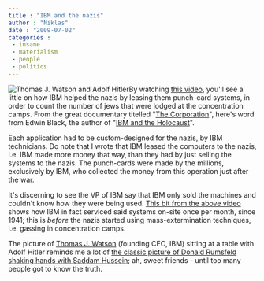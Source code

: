 ```yaml
---
title : "IBM and the nazis"
author : "Niklas"
date : "2009-07-02"
categories : 
 - insane
 - materialism
 - people
 - politics
---
```


![Thomas J. Watson and Adolf Hitler](https://niklasblog.com/wp-content/2009-07-02-hitlerwatson.jpg)By watching [this video](http://www.youtube.com/watch?v=pkoM8RB-kJ0#t=105), you'll see a little on how IBM helped the nazis by leasing them punch-card systems, in order to count the number of jews that were lodged at the concentration camps. From the great documentary titelled "[The Corporation](http://www.thecorporation.com)", here's word from Edwin Black, the author of "[IBM and the Holocaust](http://www.ibmandtheholocaust.com)".

Each application had to be custom-designed for the nazis, by IBM technicians. Do note that I wrote that IBM leased the computers to the nazis, i.e. IBM made more money that way, than they had by just selling the systems to the nazis. The punch-cards were made by the millions, exclusively by IBM, who collected the money from this operation just after the war.

It's discerning to see the VP of IBM say that IBM only sold the machines and couldn't know how they were being used. [This bit from the above video](http://www.youtube.com/watch?v=pkoM8RB-kJ0#t=285) shows how IBM in fact serviced said systems on-site once per month, since 1941; this is _before_ the nazis started using mass-extermination techniques, i.e. gassing in concentration camps.

The picture of [Thomas J. Watson](http://en.wikipedia.org/wiki/Thomas%20J.%20Watson) (founding CEO, IBM) sitting at a table with Adolf Hitler reminds me a lot of [the classic picture of Donald Rumsfeld shaking hands with Saddam Hussein](http://www.flickr.com/photos/clintjcl/189525347/); ah, sweet friends - until too many people got to know the truth.
